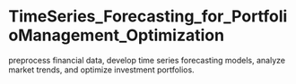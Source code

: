 # TimeSeries_Forecasting_for_PortfolioManagement_Optimization
preprocess financial  data, develop time series forecasting models, analyze market trends, and optimize  investment portfolios.
